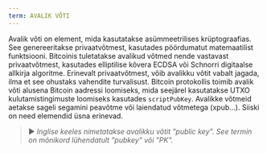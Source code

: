 ```yaml
---
term: AVALIK VÕTI
---
```


Avalik võti on element, mida kasutatakse asümmeetrilises krüptograafias. See genereeritakse privaatvõtmest, kasutades pöördumatut matemaatilist funktsiooni. Bitcoinis tuletatakse avalikud võtmed nende vastavast privaatvõtmest, kasutades elliptilise kõvera ECDSA või Schnorri digitaalse allkirja algoritme. Erinevalt privaatvõtmest, võib avalikku võtit vabalt jagada, ilma et see ohustaks vahendite turvalisust. Bitcoin protokollis toimib avalik võti alusena Bitcoin aadressi loomiseks, mida seejärel kasutatakse UTXO kulutamistingimuste loomiseks kasutades `scriptPubKey`. Avalikke võtmeid aetakse sageli segamini peavõtme või laiendatud võtmetega (xpub...). Siiski on need elemendid üsna erinevad.

> ► *Inglise keeles nimetatakse avalikku võtit "public key". See termin on mõnikord lühendatult "pubkey" või "PK".*